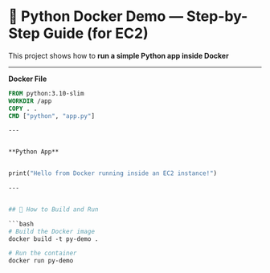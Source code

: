 # 🐳 Python Docker Demo — Step-by-Step Guide (for EC2)

This project shows how to **run a simple Python app inside Docker**

---


**Docker File**
```dockerfile
FROM python:3.10-slim
WORKDIR /app
COPY . .
CMD ["python", "app.py"]

---


**Python App**


print("Hello from Docker running inside an EC2 instance!")

---


## 🚀 How to Build and Run

```bash
# Build the Docker image
docker build -t py-demo .

# Run the container
docker run py-demo



